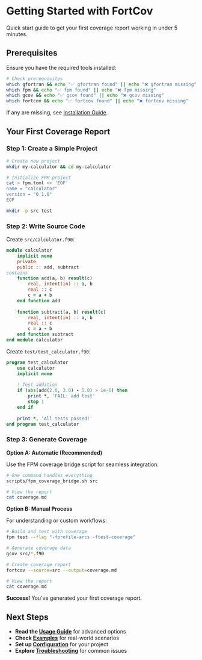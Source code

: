 # Getting Started with FortCov

Quick start guide to get your first coverage report working in under 5 minutes.

## Prerequisites

Ensure you have the required tools installed:

```bash
# Check prerequisites
which gfortran && echo "✅ gfortran found" || echo "❌ gfortran missing"
which fpm && echo "✅ fpm found" || echo "❌ fpm missing"
which gcov && echo "✅ gcov found" || echo "❌ gcov missing"
which fortcov && echo "✅ fortcov found" || echo "❌ fortcov missing"
```

If any are missing, see [Installation Guide](installation.md).

## Your First Coverage Report

### Step 1: Create a Simple Project

```bash
# Create new project
mkdir my-calculator && cd my-calculator

# Initialize FPM project
cat > fpm.toml << 'EOF'
name = "calculator"
version = "0.1.0"
EOF

mkdir -p src test
```

### Step 2: Write Source Code

Create `src/calculator.f90`:

```fortran
module calculator
    implicit none
    private
    public :: add, subtract
contains
    function add(a, b) result(c)
        real, intent(in) :: a, b
        real :: c
        c = a + b
    end function add
    
    function subtract(a, b) result(c)
        real, intent(in) :: a, b
        real :: c
        c = a - b
    end function subtract
end module calculator
```

Create `test/test_calculator.f90`:

```fortran
program test_calculator
    use calculator
    implicit none
    
    ! Test addition
    if (abs(add(2.0, 3.0) - 5.0) > 1e-6) then
        print *, 'FAIL: add test'
        stop 1
    end if
    
    print *, 'All tests passed!'
end program test_calculator
```

### Step 3: Generate Coverage

**Option A: Automatic (Recommended)**

Use the FPM coverage bridge script for seamless integration:

```bash
# One command handles everything
scripts/fpm_coverage_bridge.sh src

# View the report
cat coverage.md
```

**Option B: Manual Process**

For understanding or custom workflows:

```bash
# Build and test with coverage
fpm test --flag "-fprofile-arcs -ftest-coverage"

# Generate coverage data
gcov src/*.f90

# Create coverage report
fortcov --source=src --output=coverage.md

# View the report
cat coverage.md
```

**Success!** You've generated your first coverage report.

## Next Steps

- **Read the [Usage Guide](usage-guide.md)** for advanced options
- **Check [Examples](examples.md)** for real-world scenarios
- **Set up [Configuration](configuration.md)** for your project
- **Explore [Troubleshooting](troubleshooting.md)** for common issues
